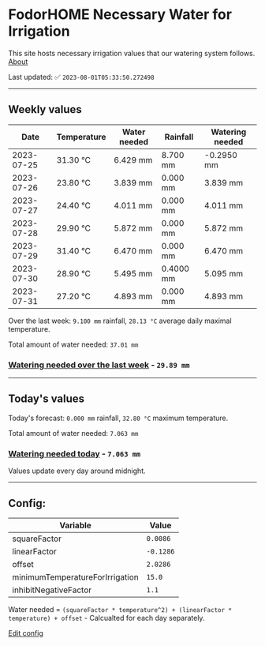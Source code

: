 # FodorHOME Necessary Water for Irrigation

This site hosts necessary irrigation values that our watering system follows. [About](https://github.com/redyau/irrigation)

Last updated: ✅ `2023-08-01T05:33:50.272498`

---

## Weekly values

| Date | Temperature | Water needed | Rainfall | Watering needed |
|-----|-----|-----|-----|-----|
| 2023-07-25 | 31.30 °C | 6.429 mm | 8.700 mm | -0.2950 mm |
| 2023-07-26 | 23.80 °C | 3.839 mm | 0.000 mm | 3.839 mm |
| 2023-07-27 | 24.40 °C | 4.011 mm | 0.000 mm | 4.011 mm |
| 2023-07-28 | 29.90 °C | 5.872 mm | 0.000 mm | 5.872 mm |
| 2023-07-29 | 31.40 °C | 6.470 mm | 0.000 mm | 6.470 mm |
| 2023-07-30 | 28.90 °C | 5.495 mm | 0.4000 mm | 5.095 mm |
| 2023-07-31 | 27.20 °C | 4.893 mm | 0.000 mm | 4.893 mm |


Over the last week: `9.100 mm` rainfall, `28.13 °C` average daily maximal temperature.

Total amount of water needed: `37.01 mm`

### [Watering needed over the last week](lastweek.txt) - `29.89 mm`

---

## Today's values

Today's forecast: `0.000 mm` rainfall, `32.80 °C` maximum temperature.

Total amount of water needed: `7.063 mm`

### [Watering needed today](today.txt) - `7.063 mm`

Values update every day around midnight.

---

## Config:

| Variable | Value |
|-----|-----|
| squareFactor | `0.0086` |
| linearFactor | `-0.1286` |
| offset | `2.0286` |
| minimumTemperatureForIrrigation | `15.0` |
| inhibitNegativeFactor | `1.1` |

Water needed = `(squareFactor * temperature^2) + (linearFactor * temperature) + offset` - Calcualted for each day separately.

[Edit config](https://github.com/RedyAu/irrigation/edit/main/config.json)
